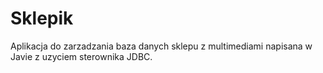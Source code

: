 # Sklepik
Aplikacja do zarzadzania baza danych sklepu z multimediami napisana w Javie z uzyciem sterownika JDBC.
